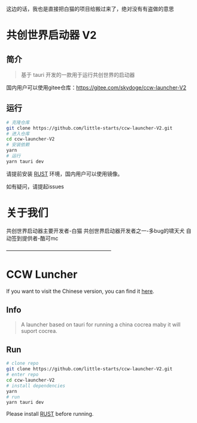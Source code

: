 这边的话，我也是直接把白猫的项目给搬过来了，绝对没有有盗做的意思

# 共创世界启动器 V2

## 简介
> 基于 tauri 开发的一款用于运行共创世界的启动器

国内用户可以使用gitee仓库：https://gitee.com/skydoge/ccw-launcher-V2

## 运行
```bash
# 克隆仓库
git clone https://github.com/little-starts/ccw-launcher-V2.git
# 进入仓库
cd ccw-launcher-V2
# 安装依赖
yarn
# 运行
yarn tauri dev
```

请提前安装 [RUST](https://www.rust-lang.org/tools/install) 环境，国内用户可以使用镜像。

如有疑问，请提起issues

# 关于我们
共创世界启动器主要开发者-白猫
共创世界启动器开发者之一-多bug的啸天犬
自动签到提供者-酷可mc

————————————————————

# CCW Luncher
If you want to visit the Chinese version, you can find it [here](README_ZH.md).

## Info
> A launcher based on tauri for running a china cocrea
> maby it will suport cocrea.

## Run
```bash
# clone repo
git clone https://github.com/little-starts/ccw-launcher-V2.git
# enter repo
cd ccw-launcher-V2
# install dependencies
yarn
# run
yarn tauri dev
```
Please install [RUST](https://www.rust-lang.org/tools/install) before running.
